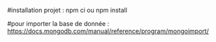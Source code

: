 #installation projet : npm ci ou npm install


#pour importer la base de donnée : https://docs.mongodb.com/manual/reference/program/mongoimport/
